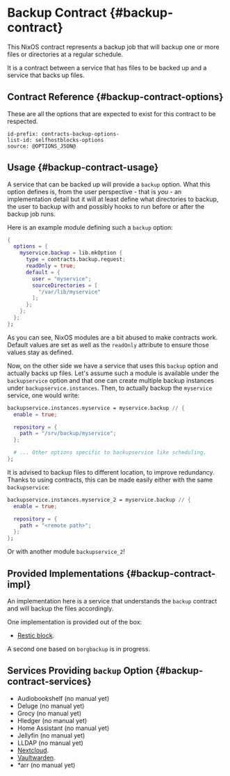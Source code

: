 # Backup Contract {#backup-contract}

This NixOS contract represents a backup job
that will backup one or more files or directories
at a regular schedule.

It is a contract between a service that has files to be backed up
and a service that backs up files.

## Contract Reference {#backup-contract-options}

These are all the options that are expected to exist for this contract to be respected.

```{=include=} options
id-prefix: contracts-backup-options-
list-id: selfhostblocks-options
source: @OPTIONS_JSON@
```

## Usage {#backup-contract-usage}

A service that can be backed up will provide a `backup` option.
What this option defines is, from the user perspective - that is _you_ - an implementation detail
but it will at least define what directories to backup,
the user to backup with
and possibly hooks to run before or after the backup job runs.

Here is an example module defining such a `backup` option:

```nix
{
  options = {
    myservice.backup = lib.mkOption {
      type = contracts.backup.request;
      readOnly = true;
      default = {
        user = "myservice";
        sourceDirectories = [
          "/var/lib/myservice"
        ];
      };
    };
  };
};
```

As you can see, NixOS modules are a bit abused to make contracts work.
Default values are set as well as the `readOnly` attribute to ensure those values stay as defined.

Now, on the other side we have a service that uses this `backup` option and actually backs up files.
Let's assume such a module is available under the `backupservice` option
and that one can create multiple backup instances under `backupservice.instances`.
Then, to actually backup the `myservice` service, one would write:

```nix
backupservice.instances.myservice = myservice.backup // {
  enable = true;

  repository = {
    path = "/srv/backup/myservice";
  };

  # ... Other options specific to backupservice like scheduling.
};
```

It is advised to backup files to different location, to improve redundancy.
Thanks to using contracts, this can be made easily either with the same `backupservice`:

```nix
backupservice.instances.myservice_2 = myservice.backup // {
  enable = true;

  repository = {
    path = "<remote path>";
  };
};
```

Or with another module `backupservice_2`!

## Provided Implementations {#backup-contract-impl}

An implementation here is a service that understands the `backup` contract
and will backup the files accordingly.

One implementation is provided out of the box:
- [Restic block](blocks-restic.html).

A second one based on `borgbackup` is in progress.

## Services Providing `backup` Option {#backup-contract-services}

- <!-- [ -->Audiobookshelf<!-- ](services-audiobookshelf.html). --> (no manual yet)
- <!-- [ -->Deluge<!--](services-deluge.html). --> (no manual yet)
- <!-- [ -->Grocy<!--](services-grocy.html). --> (no manual yet)
- <!-- [ -->Hledger<!--](services-hledger.html). --> (no manual yet)
- <!-- [ -->Home Assistant<!--](services-home-assistant.html). --> (no manual yet)
- <!-- [ -->Jellyfin<!--](services-jellyfin.html). --> (no manual yet)
- <!-- [ -->LLDAP<!--](blocks-ldap.html). --> (no manual yet)
- [Nextcloud](services-nextcloud.html#services-nextcloud-server-usage-backup).
- [Vaultwarden](services-vaultwarden.html#services-vaultwarden-backup).
- <!-- [ -->*arr<!--](services-arr.html). --> (no manual yet)
